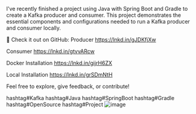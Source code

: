 I've recently finished a project using Java with Spring Boot and Gradle to create a Kafka producer and consumer. This project demonstrates the essential components and configurations needed to run a Kafka producer and consumer locally.

🔗 Check it out on GitHub: 
Producer
https://lnkd.in/gJDKfjXw

Consumer
https://lnkd.in/gtvvARcw

Docker Installation
https://lnkd.in/gijrH6ZX

Local Installation
https://lnkd.in/grSDmNtH

Feel free to explore, give feedback, or contribute!

hashtag#Kafka hashtag#Java hashtag#SpringBoot hashtag#Gradle hashtag#OpenSource hashtag#Project
![image](https://github.com/user-attachments/assets/6b884956-b71c-4f5b-9046-c49ad062507b)
